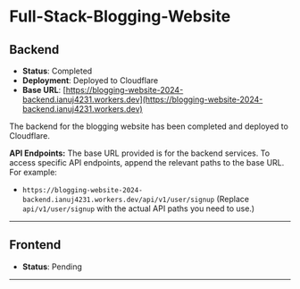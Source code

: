 # Full-Stack-Blogging-Website

## Backend
- **Status**: Completed
- **Deployment**: Deployed to Cloudflare
- **Base URL**: [https://blogging-website-2024-backend.ianuj4231.workers.dev](https://blogging-website-2024-backend.ianuj4231.workers.dev)

The backend for the blogging website has been completed and deployed to Cloudflare.

**API Endpoints:** The base URL provided is for the backend services. To access specific API endpoints, append the relevant paths to the base URL. For example:
- `https://blogging-website-2024-backend.ianuj4231.workers.dev/api/v1/user/signup` (Replace `api/v1/user/signup` with the actual API paths you need to use.)

---

## Frontend
- **Status**: Pending

---
